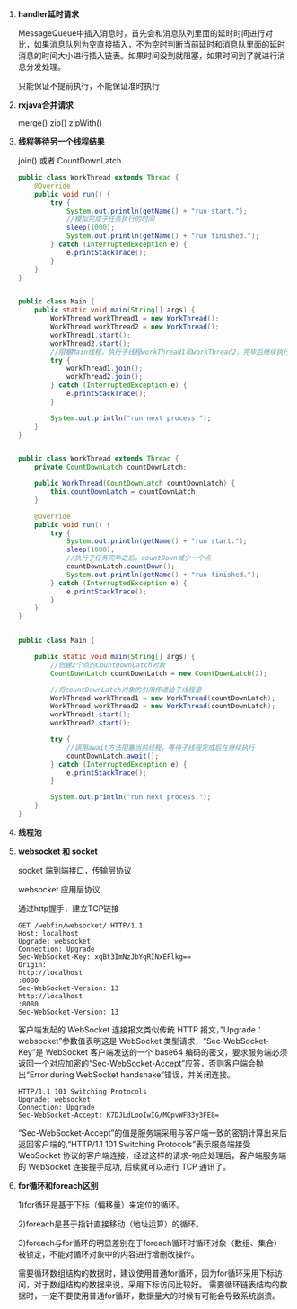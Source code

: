 1. **handler延时请求**

     MessageQueue中插入消息时，首先会和消息队列里面的延时时间进行对比，如果消息队列为空直接插入，不为空时判断当前延时和消息队里面的延时消息的时间大小进行插入链表。如果时间没到就阻塞，如果时间到了就进行消息分发处理。

     只能保证不提前执行，不能保证准时执行

2. **rxjava合并请求**

    merge()  zip()  zipWith()


3. **线程等待另一个线程结果**

    join() 或者  CountDownLatch

    ```java
    public class WorkThread extends Thread {
        @Override
        public void run() {
            try {
                System.out.println(getName() + "run start.");
                //模拟完成子任务执行的时间
                sleep(1000);
                System.out.println(getName() + "run finished.");
            } catch (InterruptedException e) {
                e.printStackTrace();
            }
        }
    }


    public class Main {
        public static void main(String[] args) {
            WorkThread workThread1 = new WorkThread();
            WorkThread workThread2 = new WorkThread();
            workThread1.start();
            workThread2.start();
            //阻塞Main线程，执行子线程workThread1和workThread2，完毕后继续执行后续的逻辑
            try {
                workThread1.join();
                workThread2.join();
            } catch (InterruptedException e) {
                e.printStackTrace();
            }

            System.out.println("run next process.");
        }
    }

    ```

    ```java

    public class WorkThread extends Thread {
        private CountDownLatch countDownLatch;

        public WorkThread(CountDownLatch countDownLatch) {
            this.countDownLatch = countDownLatch;
        }

        @Override
        public void run() {
            try {
                System.out.println(getName() + "run start.");
                sleep(1000);
                //执行子任务完毕之后，countDown减少一个点
                countDownLatch.countDown();
                System.out.println(getName() + "run finished.");
            } catch (InterruptedException e) {
                e.printStackTrace();
            }
        }
    }


    public class Main {

        public static void main(String[] args) {
            //创建2个点的CountDownLatch对象
            CountDownLatch countDownLatch = new CountDownLatch(2);

            //将countDownLatch对象的引用传递给子线程里
            WorkThread workThread1 = new WorkThread(countDownLatch);
            WorkThread workThread2 = new WorkThread(countDownLatch);
            workThread1.start();
            workThread2.start();

            try {
                //调用await方法阻塞当前线程，等待子线程完成后在继续执行
                countDownLatch.await();
            } catch (InterruptedException e) {
                e.printStackTrace();
            }

            System.out.println("run next process.");
        }
    }

    ```

4. **线程池**
5. **websocket 和 socket**

    socket 端到端接口，传输层协议

    websocket 应用层协议

    通过http握手，建立TCP链接


    ```
    GET /webfin/websocket/ HTTP/1.1
    Host: localhost
    Upgrade: websocket
    Connection: Upgrade
    Sec-WebSocket-Key: xqBt3ImNzJbYqRINxEFlkg==
    Origin:
    http://localhost
    :8080
    Sec-WebSocket-Version: 13
    http://localhost
    :8080
    Sec-WebSocket-Version: 13
    ```

    客户端发起的 WebSocket 连接报文类似传统 HTTP 报文，”Upgrade：websocket”参数值表明这是 WebSocket 类型请求，“Sec-WebSocket-Key”是 WebSocket 客户端发送的一个 base64 编码的密文，要求服务端必须返回一个对应加密的“Sec-WebSocket-Accept”应答，否则客户端会抛出“Error during WebSocket handshake”错误，并关闭连接。

    ```
    HTTP/1.1 101 Switching Protocols
    Upgrade: websocket
    Connection: Upgrade
    Sec-WebSocket-Accept: K7DJLdLooIwIG/MOpvWFB3y3FE8=
    ```

    “Sec-WebSocket-Accept”的值是服务端采用与客户端一致的密钥计算出来后返回客户端的,“HTTP/1.1 101 Switching Protocols”表示服务端接受 WebSocket 协议的客户端连接，经过这样的请求-响应处理后，客户端服务端的 WebSocket 连接握手成功, 后续就可以进行 TCP 通讯了。

6. **for循环和foreach区别**

    1)for循环是基于下标（偏移量）来定位的循环。

    2)foreach是基于指针直接移动（地址运算）的循环。

    3)foreach与for循环的明显差别在于foreach循环时循环对象（数组、集合）被锁定，不能对循环对象中的内容进行增删改操作。

    需要循环数组结构的数据时，建议使用普通for循环，因为for循环采用下标访问，对于数组结构的数据来说，采用下标访问比较好。
    需要循环链表结构的数据时，一定不要使用普通for循环，数据量大的时候有可能会导致系统崩溃。
